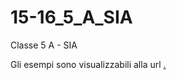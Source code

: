 # 15-16_5_A_SIA
Classe 5 A - SIA

Gli esempi sono visualizzabili alla url
<a href="https://5-16-5-a-sia-gionatamassibenincasa.c9users.io/" target="_blank">.
